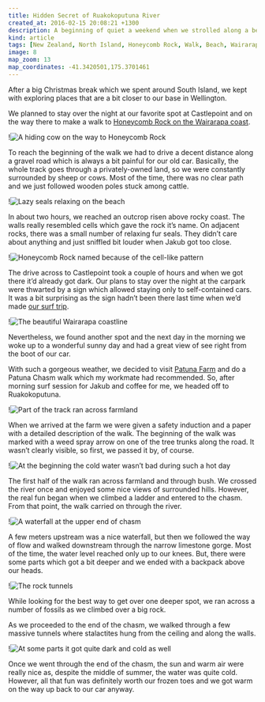 ```yaml
---
title: Hidden Secret of Ruakokoputuna River
created_at: 2016-02-15 20:08:21 +1300
description: A beginning of quiet a weekend when we strolled along a beach on Wairarapa coast to Honeycomb Rock turned into an exciting adventure in Patuna Chasm - a hidden treasure of Ruakokoputuna river.
kind: article
tags: [New Zealand, North Island, Honeycomb Rock, Walk, Beach, Wairarapa, Coast, Castlepoint, Patuna Chasm, Bush, River, Ruakokoputuna, Limestone, Gorge, Waterfall, Trip]
image: 8
map_zoom: 13
map_coordinates: -41.3420501,175.3701461
---
```


After a big Christmas break which we spent around South Island, we kept with exploring places that are a bit closer to our base in Wellington.

We planned to stay over the night at our favorite spot at Castlepoint and on the way there to make a walk to [Honeycomb Rock on the Wairarapa coast](http://www.doc.govt.nz/parks-and-recreation/places-to-go/wairarapa/places/honeycomb-rock-area/things-to-do/honeycomb-rock-walkway/).

!![A hiding cow on the way to Honeycomb Rock](1)

To reach the beginning of the walk we had to drive a decent distance along a gravel road which is always a bit painful for our old car. Basically, the whole track goes through a privately-owned land, so we were constantly surrounded by sheep or cows. Most of the time, there was no clear path and we just followed wooden poles stuck among cattle.

!![Lazy seals relaxing on the beach ](3)

In about two hours, we reached an outcrop risen above rocky coast. The walls really resembled cells which gave the rock it’s name. On adjacent rocks, there was a small number of relaxing fur seals. They didn’t care about anything and just sniffled bit louder when Jakub got too close.

!![Honeycomb Rock named because of the cell-like pattern ](2)

The drive across to Castlepoint took a couple of hours and when we got there it’d already got dark. Our plans to stay over the night at the carpark were thwarted by a sign which allowed staying only to self-contained cars. It was a bit surprising as the sign hadn’t been there last time when we’d made [our surf trip](/trips/2015/02/28/castlepoint-surf-trip/).

!![The beautiful Wairarapa coastline ](4)

Nevertheless, we found another spot and the next day in the morning we woke up to a wonderful sunny day and had a great view of see right from the boot of our car.

With such a gorgeous weather, we decided to visit [Patuna Farm](http://www.patunafarm.co.nz/patuna-chasm/) and do a Patuna Chasm walk which my workmate had recommended. So, after morning surf session for Jakub and coffee for me, we headed off to Ruakokoputuna.


!![Part of the track ran across farmland](5)

When we arrived at the farm we were given a safety induction and a paper with a detailed description of the walk. The beginning of the walk was marked with a weed spray arrow on one of the tree trunks along the road. It wasn’t clearly visible, so first, we passed it by, of course.

!![At the beginning the cold water wasn’t bad during such a hot day](6)

The first half of the walk ran across farmland and through bush. We crossed the river once and enjoyed some nice views of surrounded hills. However, the real fun began when we climbed a ladder and entered to the chasm. From that point, the walk carried on through the river.

!![A waterfall at the upper end of chasm](7)

A few meters upstream was a nice waterfall, but then we followed the way of flow and walked downstream through the narrow limestone gorge. Most of the time, the water level reached only up to our knees. But, there were some parts which got a bit deeper and we ended with a backpack above our heads.

!![The rock tunnels](8)

While looking for the best way to get over one deeper spot, we ran across a number of fossils as we climbed over a big rock.

As we proceeded to the end of the chasm, we walked through a few massive tunnels where stalactites hung from the ceiling and along the walls.

!![At some parts it got quite dark and cold as well](9)

Once we went through the end of the chasm, the sun and warm air were really nice as, despite the middle of summer, the water was quite cold. However, all that fun was definitely worth our frozen toes and we got warm on the way up back to our car anyway.
